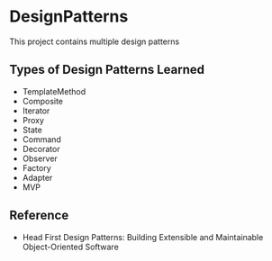# DesignPatterns

This project contains multiple design patterns

## Types of Design Patterns Learned

* TemplateMethod 
* Composite
* Iterator 
* Proxy
* State
* Command
* Decorator
* Observer
* Factory
* Adapter
* MVP

## Reference
* Head First Design Patterns: Building Extensible and Maintainable Object-Oriented Software
